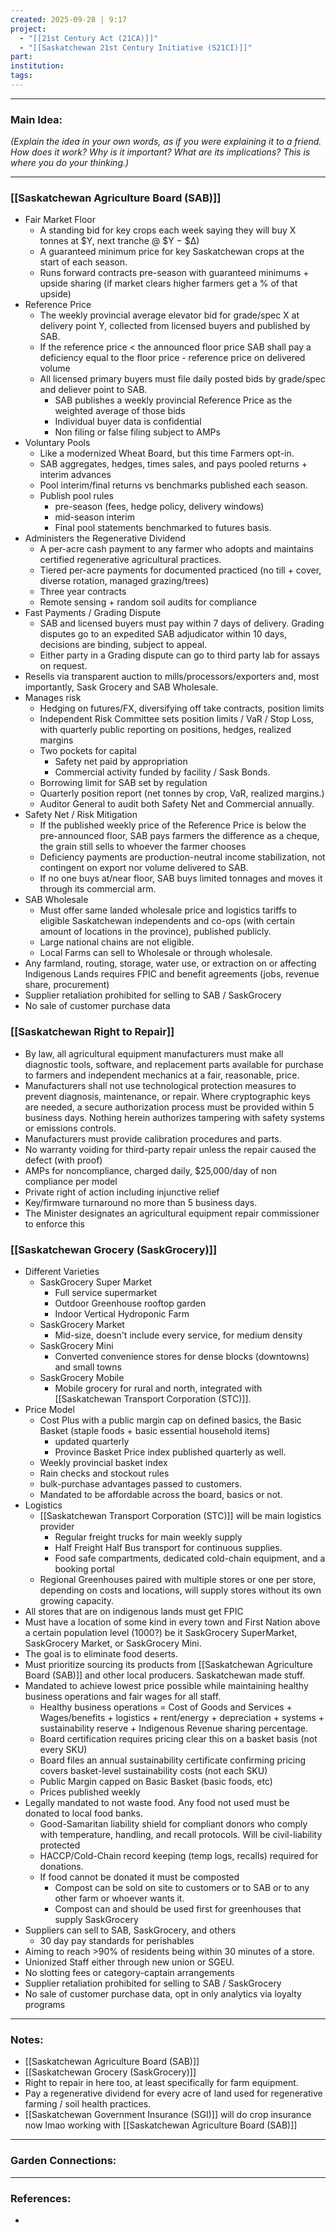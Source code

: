 ```yaml
---
created: 2025-09-28 | 9:17
project:
  - "[[21st Century Act (21CA)]]"
  - "[[Saskatchewan 21st Century Initiative (S21CI)]]"
part:
institution:
tags:
---
```

---
### Main Idea:

*(Explain the idea in your own words, as if you were explaining it to a friend. How does it work? Why is it important? What are its implications? This is where you do your thinking.)*

---

### [[Saskatchewan Agriculture Board (SAB)]]

- Fair Market Floor
	- A standing bid for key crops each week saying they will buy X tonnes at $Y, next tranche @  $Y − $Δ)
	- A guaranteed minimum price for key Saskatchewan crops at the start of each season.
	- Runs forward contracts pre-season with guaranteed minimums + upside sharing (if market clears higher farmers get a % of that upside)
- Reference Price 
	- The weekly provincial average elevator bid for grade/spec X at delivery point Y, collected from licensed buyers and published by SAB. 
	- If the reference price < the announced floor price SAB shall pay a deficiency equal to the floor price - reference price on delivered volume 
	- All licensed primary buyers must file daily posted bids by grade/spec and deliever point to SAB. 
		- SAB publishes a weekly provincial Reference Price as the weighted average of those bids
		- Individual buyer data is confidential
		- Non filing or false filing subject to AMPs
- Voluntary Pools
	- Like a modernized Wheat Board, but this time Farmers opt-in. 
	- SAB aggregates, hedges, times sales, and pays pooled returns + interim advances
	- Pool interim/final returns vs benchmarks published each season. 
	- Publish pool rules 
		- pre-season (fees, hedge policy, delivery windows)
		- mid-season interim
		- Final pool statements benchmarked to futures basis. 
- Administers the Regenerative Dividend
	- A per-acre cash payment to any farmer who adopts and maintains certified regenerative agricultural practices.
	- Tiered per-acre payments for documented practiced (no till + cover, diverse rotation, managed grazing/trees) 
	- Three year contracts
	- Remote sensing + random soil audits for compliance 
- Fast Payments / Grading Dispute
	- SAB and licensed buyers must pay within 7 days of delivery. Grading disputes go to an expedited SAB adjudicator within 10 days, decisions are binding, subject to appeal. 
	- Either party in a Grading dispute can go to third party lab for assays on request.
- Resells via transparent auction to mills/processors/exporters and, most importantly, Sask Grocery and SAB Wholesale. 
- Manages risk 
	- Hedging on futures/FX, diversifying off take contracts, position limits
	- Independent Risk Committee sets position limits / VaR / Stop Loss, with quarterly public reporting on positions, hedges, realized margins
	- Two pockets for capital
		- Safety net paid by appropriation
		- Commercial activity funded by facility / Sask Bonds.
	- Borrowing limit for SAB set by regulation
	- Quarterly position report (net tonnes by crop, VaR, realized margins.)
	- Auditor General to audit both Safety Net and Commercial annually. 
- Safety Net / Risk Mitigation
	- If the published weekly price of the Reference Price is below the pre-announced floor, SAB pays farmers the difference as a cheque, the grain still sells to whoever the farmer chooses
	- Deficiency payments are production-neutral income stabilization, not contingent on export nor volume delivered to SAB.
	- If no one buys at/near floor, SAB buys limited tonnages and moves it through its commercial arm. 
- SAB Wholesale
	- Must offer same landed wholesale price and logistics tariffs to eligible Saskatchewan independents and co-ops (with certain amount of locations in the province), published publicly. 
	- Large national chains are not eligible. 
	- Local Farms can sell to Wholesale or through wholesale. 
- Any farmland, routing, storage, water use, or extraction on or affecting Indigenous Lands requires FPIC and benefit agreements (jobs, revenue share, procurement)
- Supplier retaliation prohibited for selling to SAB / SaskGrocery
- No sale of customer purchase data 

### [[Saskatchewan Right to Repair]]

- By law, all agricultural equipment manufacturers must make all diagnostic tools, software, and replacement parts available for purchase to farmers and independent mechanics at a fair, reasonable, price. 
- Manufacturers shall not use technological protection measures to prevent diagnosis, maintenance, or repair. Where cryptographic keys are needed, a secure authorization process must be provided within 5 business days. Nothing herein authorizes tampering with safety systems or emissions controls. 
- Manufacturers must provide calibration procedures and parts. 
- No warranty voiding for third-party repair unless the repair caused the defect (with proof)
- AMPs for noncompliance, charged daily, $25,000/day of non compliance per model
- Private right of action including injunctive relief
- Key/firmware turnaround no more than 5 business days. 
- The Minister designates an agricultural equipment repair commissioner to enforce this


### [[Saskatchewan Grocery (SaskGrocery)]]

- Different Varieties 
	- SaskGrocery Super Market 
		- Full service supermarket 
		- Outdoor Greenhouse rooftop garden 
		- Indoor Vertical Hydroponic Farm
	- SaskGrocery Market 
		- Mid-size, doesn't include every service, for medium density 
	- SaskGrocery Mini 
		- Converted convenience stores for dense blocks (downtowns) and small towns
	- SaskGrocery Mobile
		- Mobile grocery for rural and north, integrated with [[Saskatchewan Transport Corporation (STC)]]. 
- Price Model
	- Cost Plus with a public margin cap on defined basics, the Basic Basket (staple foods + basic essential household items)
		- updated quarterly
		- Province Basket Price index published quarterly as well. 
	- Weekly provincial basket index
	- Rain checks and stockout rules
	- bulk-purchase advantages passed to customers. 
	- Mandated to be affordable across the board, basics or not.
- Logistics
	- [[Saskatchewan Transport Corporation (STC)]] will be main logistics provider
		- Regular freight trucks for main weekly supply
		- Half Freight Half Bus transport for continuous supplies. 
		- Food safe compartments, dedicated cold-chain equipment, and a booking portal
	- Regional Greenhouses paired with multiple stores or one per store, depending on costs and locations, will supply stores without its own growing capacity. 
- All stores that are on indigenous lands must get FPIC 
- Must have a location of some kind in every town and First Nation above a certain population level (1000?) be it SaskGrocery SuperMarket, SaskGrocery Market, or SaskGrocery Mini. 
- The goal is to eliminate food deserts. 
- Must prioritize sourcing its products from [[Saskatchewan Agriculture Board (SAB)]] and other local producers. Saskatchewan made stuff. 
- Mandated to achieve lowest price possible while maintaining healthy business operations and fair wages for all staff.
	- Healthy business operations = Cost of Goods and Services + Wages/benefits + logistics + rent/energy + depreciation + systems + sustainability reserve + Indigenous Revenue sharing percentage. 
	- Board certification requires pricing clear this on a basket basis (not every SKU)
	- Board files an annual sustainability certificate confirming pricing covers basket-level sustainability costs (not each SKU)
	- Public Margin capped on Basic Basket (basic foods, etc)
	- Prices published weekly 
- Legally mandated to not waste food. Any food not used must be donated to local food banks. 
	- Good-Samaritan liability shield for compliant donors who comply with temperature, handling, and recall protocols. Will be civil-liability protected
	- HACCP/Cold-Chain record keeping (temp logs, recalls) required for donations. 
	- If food cannot be donated it must be composted 
		- Compost can be sold on site to customers or to SAB or to any other farm or whoever wants it. 
		- Compost can and should be used first for greenhouses that supply SaskGrocery 
- Suppliers can sell to SAB, SaskGrocery, and others
	- 30 day pay standards for perishables 
- Aiming to reach >90% of residents being within 30 minutes of a store. 
- Unionized Staff either through new union or SGEU.
- No slotting fees or category-captain arrangements 
- Supplier retaliation prohibited for selling to SAB / SaskGrocery
- No sale of customer purchase data, opt in only analytics via loyalty programs 








--- 
### Notes:

- [[Saskatchewan Agriculture Board (SAB)]] 
- [[Saskatchewan Grocery (SaskGrocery)]] 
- Right to repair in here too, at least specifically for farm equipment. 
- Pay a regenerative dividend for every acre of land used for regenerative farming / soil health practices. 
- [[Saskatchewan Government Insurance (SGI)]] will do crop insurance now lmao working with [[Saskatchewan Agriculture Board (SAB)]]



---
### Garden Connections:



--- 
### References: 

- 